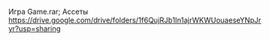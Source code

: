 Игра Game.rar; 
Ассеты https://drive.google.com/drive/folders/1f6QujRJb1In1ajrWKWUouaeseYNpJryr?usp=sharing
